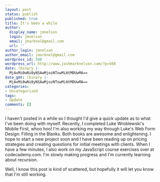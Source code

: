 ```yaml
---
layout: post
status: publish
published: true
title: It's been a while
author:
  display_name: jmnelson
  login: jmnelson
  email: jmarknel@gmail.com
  url: ''
author_login: jmnelson
author_email: jmarknel@gmail.com
wordpress_id: 508
wordpress_url: http://www.joshmarknelson.com/?p=508
date: !binary |-
  MjAxMi0wNi0yNSAwMjozNTowMiAtMDUwMA==
date_gmt: !binary |-
  MjAxMi0wNi0yNSAwMjozNTowMiAtMDUwMA==
categories:
- Uncategorized
tags:
- Update
comments: []
---
```

<p>I haven't posted in a while so I thought I'd give a quick update as to what I've been doing with myself. Recently, I completed Luke Wroblewski's Mobile First, whoo hoo! I'm also working my way through Luke's Web Form Design: Filling in the Blanks. Both books are awesome and enlightening. I hope to start a new project soon and I have been reading up on pricing strategies and creating questions for initial meetings with clients. When I have a few minutes, I also work on my JavaScript course exercises over at codecademy.com. I'm slowly making progress and I'm currently learning about recursion.</p>
<p>Well, I know this post is kind of scattered, but hopefully it will let you know that I'm still working.</p>
